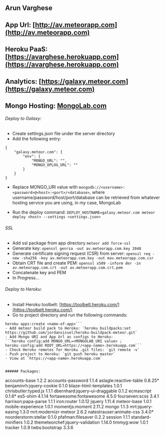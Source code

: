 ## Arun Varghese
## App Url: [http://av.meteorapp.com](http://av.meteorapp.com)
## Heroku PaaS: [https://avarghese.herokuapp.com](https://avarghese.herokuapp.com)
## Analytics: [https://galaxy.meteor.com](https://galaxy.meteor.com)
## Mongo Hosting: [MongoLab.com](https://MongoLab.com)

###### Deploy to Galaxy:

- Create settings.json file under the server directory
- Add the following entry:
```
{ 
	"galaxy.meteor.com": { 
		"env": { 
			"MONGO_URL": "", 
			"MONGO_OPLOG_URL": "" 
		} 
	}
}
```
- Replace MONGO_URI value with ```mongodb://<username>:<password>@<host>:<port>/<database>```, where username/password/host/port/database can be retrieved from whatever hosting service you are using, in my case, MongoLab

- Run the deploy command: ```DEPLOY_HOSTNAME=galaxy.meteor.com meteor deploy <host> --settings <settings.json>```

###### SSL 
- Add ssl package from app directory ```meteor add force-ssl```
- Generate key: ```openssl genrsa -out av.meteorapp.com.key 2048```
- Generate certificate signing request (CSR) from server: ```openssl req -new -sha256 -key av.meteorapp.com.key -out mav.meteorapp.com.csr```
- Obtain CRT file and create PEM: ```openssl x509 -inform der -in av.meteorapp.com.crt -out av.meteorapp.com.crt.pem```
- Concatenate key and PEM
- In Progress...

###### Deploy to Heroku:
- Install Heroku toolbelt: [https://toolbelt.heroku.com/](https://toolbelt.heroku.com/)
- Go to project directory and run the following commands:
 ```heroku login ;
heroku apps:create <name-of-app>```
- Add meteor build pack to Heroku: `heroku buildpacks:set https://github.com/jordansissel/heroku-buildpack-meteor.git`
- Add Mongo URI and App Url as configs to Heroku: 
 ```heroku config:add MONGO_URL=<MONGOLAB_URI value> ;
heroku config:add ROOT_URL=https://<app-name>.herokuapp.com```
- Check Heroku remotes for Heroku .git files: `git remote -v`
- Push project to Heroku: `git push heroku master`
- View at `https://<app-name>.herokuapp.com`


###### Packages:
```
accounts-base                    1.2.2 
accounts-password                1.1.4 
aslagle:reactive-table           0.8.25*
benjaminrh:jquery-cookie         0.1.0 
blaze-html-templates             1.0.1 
chrisbutler:typed.js             1.1.1 
dbernhard:jquery-ui-draggable    0.1.2 
ecmascript                       0.1.6*
es5-shim                         4.1.14
fortawesome:fontawesome          4.5.0 
fourseven:scss                   3.4.1 
harrison:papa-parse              1.1.1 
iron:router                      1.0.12
jquery                           1.11.4
meteor-base                      1.0.1 
mobile-experience                1.0.1 
momentjs:moment                  2.11.2
mongo                            1.1.3 
mrt:jquery-easing                1.3.0 
mrt:modernizr-meteor             2.6.2 
natestrauser:animate-css         3.4.0*
noorderstorm:stellar             0.1.0 
pfafman:filesaver                0.2.2 
session                          1.1.1 
standard-minifiers               1.0.2 
themeteorchef:jquery-validation  1.14.0
timmyg:wow                       1.0.1 
tracker                          1.0.9 
twbs:bootstrap                   3.3.6 
```
